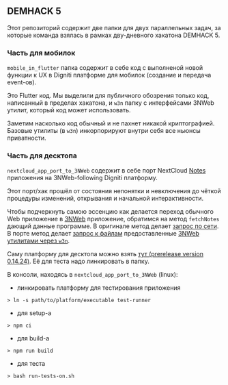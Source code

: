 ## DEMHACK 5

Этот репозиторий содержит две папки для двух параллельных задач, за которые команда взялась в рамках дву-дневного хакатона DEMHACK 5.


### Часть для мобилок

`mobile_in_flutter` папка содержит в себе код с выполненой новой функции к UX в Digniti платформе для мобилок (создание и передача event-ов).

Это Flutter код. Мы выделили для публичного обозрения только код, написанный в пределах хакатона, и `w3n` папку с интерфейсами 3NWeb утилит, который код может использовать.

Заметим насколько код обычный и не пахнет никакой криптографией. Базовые утилиты (в `w3n`) инкорпорируют внутри себя все ньюнсы приватности.


### Часть для десктопа

`nextcloud_app_port_to_3NWeb` содержит в себе порт NextCloud [Notes](https://github.com/nextcloud/notes) приложения на 3NWeb-following Digniti платформу.

Этот порт/хак прошёл от состояния непонятки и невключения до чёткой процедуры изменений, открывания и начальной интерактивности.

Чтобы подчеркнуть самою эссенцию как делается переход обычного Web приложение в [3NWeb](https://opensource.ieee.org/3nweb/architecture/-/blob/main/etc/3NWeb-overview.pdf) приложение, обратимся на метод `fetchNotes` дающий данные программе. В оригинале метод делает [запрос по сети](https://github.com/nextcloud/notes/blob/master/src/NotesService.js#L62). В порте метод делает [запрос к файлам](https://github.com/DignitiTech/demhack-5/blob/main/nextcloud_app_port_to_3NWeb/src/NotesService.js#L65) предоставленные [3NWeb утилитами через `w3n`](https://github.com/DignitiTech/demhack-5/blob/main/nextcloud_app_port_to_3NWeb/src/DataOnDisk.js#L10).

Саму платформу для десктопа можно взять [тут (prerelease version 0.14.24)](https://3nsoft.com/downloads/platform-bundle/linux/0.14.24/3NWeb-x64.AppImage). Её для теста надо линкировать в папку.

В консоли, находясь в `nextcloud_app_port_to_3NWeb` (linux):
 - линкировать платформу для тестирования приложения
```
> ln -s path/to/platform/executable test-runner
```
 - для setup-а
```
> npm ci
```
 - для build-а
```
> npm run build
```
 - для теста
```
> bash run-tests-on.sh
```
